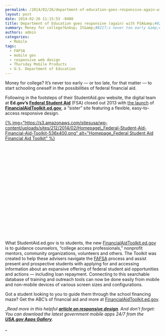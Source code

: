 ```yaml
---
permalink: /2014/02/26/department-of-education-goes-responsive-again-with-fsas-new-financial-aid-toolkit/
layout: post
date: 2014-02-26 11:15:53 -0400
title: Department of Education goes responsive (again) with FSA&amp;#8217;s new Financial Aid Toolkit
summary: Money for college?&nbsp; It&amp;#8217;s never too early &amp;#8212; or too late, for that matter &amp;#8212; to start schooling oneself in the possibilities of federal financial aid. Following in the footsteps of their StudentAid.gov website, the digital team at&nbsp; Ed.gov&amp;#8217;s Federal Student Aid (FSA) closed out 2013 with the launch of FinancialAidToolkit.ed.gov, a &amp;#8220;sister&amp;#8221; site featuring
authors: admin
categories:
  - Mobile
tags:
  - FAFSA
  - mobile gov
  - responsive web design
  - Thursday Mobile Products
  - U.S. Department of Education
---
```


Money for college? It&#8217;s never too early &#8212; or too late, for that matter &#8212; to start schooling oneself in the possibilities of federal financial aid.

Following in the footsteps of their StudentAid.gov website, the digital team at **Ed.gov&#8217;s <a href="http://studentaid.ed.gov" target="_blank">Federal Student Aid</a>** (FSA) closed out 2013 with [the launch](http://www.ed.gov/news/press-releases/new-financial-aid-toolkit-part-departments-efforts-improve-college-access-and-af) of **<a href="http://financialaidtoollkit.ed.gov" target="_blank">FinancialAidToolkit.ed.gov</a>**, a &#8220;sister&#8221; site featuring a flexible, easy-to-access responsive design.

[{% img="https://s3.amazonaws.com/sitesusa/wp-content/uploads/sites/212/2014/02/Homepage\_Federal-Student-Aid-Financial-Aid-Toolkit-536x400.png" alt="Homepage\_Federal Student Aid Financial Aid Toolkit" %}](https://s3.amazonaws.com/sitesusa/wp-content/uploads/sites/212/2014/02/Homepage_Federal-Student-Aid-Financial-Aid-Toolkit.png)

&nbsp;

&nbsp;

&nbsp;

&nbsp;

&nbsp;

&nbsp;

&nbsp;

&nbsp;

&nbsp;

&nbsp;

What StudentAid.ed.gov is to students, the new <a href="http://www.newbrandanalytics.com/thankyou.php" target="_blank">FinancialAidToolkit.ed.gov</a> is to guidance counselors, &#8220;college access professionals,&#8221; nonprofit mentors, community organizations, volunteers and others. The Toolkit was created to help these advisers navigate the [FAFSA](http://financialaidtoolkit.ed.gov/tk/learn/fafsa.jsp) process and assist present and prospective students with applying for and accessing information about an expansive offering of federal student aid opportunities and actions &#8212; including loan repayment. Connecting to this searchable database of training and outreach tools can now be done easily from mobile and non-mobile devices of various screen sizes and configurations.

Got a student looking to you to guide them through the school financing maze? Get the ABC&#8217;s of financial aid and more at [FinancialAidToolkit.ed.gov](http://financialaidtoolkit.ed.gov/tk/).

__Read more in this helpful **[article on responsive design](https://www.WHATEVER/2013/06/11/responsive-design/ "Responsive Design Overview, Resources and Tools")**. And don’t forget: You can download the latest government mobile apps 24/7 from the **[USA.gov Apps Gallery](http://apps.usa.gov/)**._
  
_ 

&nbsp;

&nbsp;
